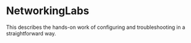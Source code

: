 # NetworkingLabs
This describes the hands-on work of configuring and troubleshooting in a straightforward way.

